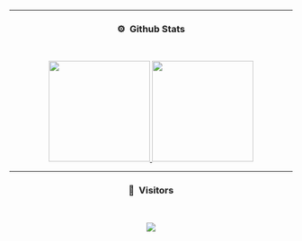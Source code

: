 -----
### <p align="center">⚙️ &nbsp;Github Stats</p>
<br>
<p align="center">
<a href="https://github.com/crashixx">
  <img height="180em" src="https://github-readme-stats-eight-theta.vercel.app/api?username=crashixx&show_icons=true&theme=react&include_all_commits=true&locale=fr"/>
  <img height="180em" src="https://github-readme-streak-stats.herokuapp.com/?user=crashixx&theme=react&include_all_commits&hide_border=false"/>
</a>
  
</p>

-----

### <p align="center">👀 &nbsp;Visitors</p>
<br>
<p align="center">
  <img src="https://profile-counter.glitch.me/crashixx/count.svg" />
</p>
